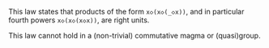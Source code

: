 This law states that products of the form `x◇(x◇(_◇x))`, and in particular fourth powers `x◇(x◇(x◇x))`, are right units.

This law cannot hold in a (non-trivial) commutative magma or (quasi)group.
